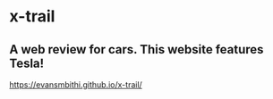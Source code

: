 # x-trail
## A web review for cars. This website features Tesla!
https://evansmbithi.github.io/x-trail/

